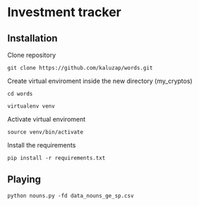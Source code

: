 # Investment tracker

## Installation

Clone repository

```
git clone https://github.com/kaluzap/words.git
```

Create virtual enviroment inside the new directory (my_cryptos)

```
cd words
```

```
virtualenv venv
```

Activate virtual enviroment

```
source venv/bin/activate
```

Install the requirements

```
pip install -r requirements.txt
```

## Playing
```
python nouns.py -fd data_nouns_ge_sp.csv 
```
